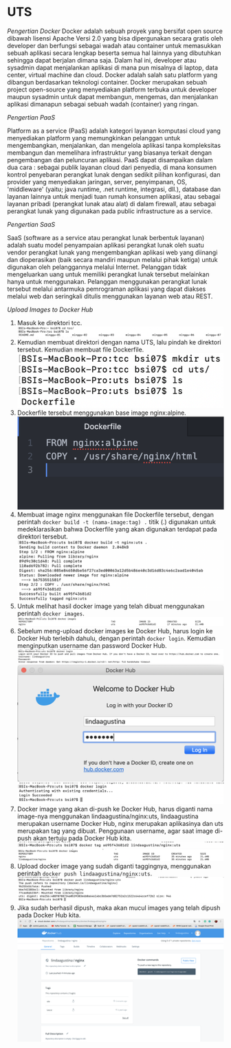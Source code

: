 # UTS

*Pengertian Docker*
Docker adalah sebuah proyek yang bersifat open source dibawah lisensi Apache Versi 2.0 yang bisa dipergunakan secara gratis oleh developer dan berfungsi sebagai wadah atau container untuk memasukkan sebuah aplikasi secara lengkap beserta semua hal lainnya yang dibutuhkan sehingga dapat berjalan dimana saja.
Dalam hal ini, developer atau sysadmin dapat menjalankan aplikasi di mana pun misalnya di laptop, data center, virtual machine dan cloud.
Docker adalah salah satu platform yang dibangun berdasarkan teknologi container.
Docker merupakan sebuah project open-source yang menyediakan platform terbuka untuk developer maupun sysadmin untuk dapat membangun, mengemas, dan menjalankan aplikasi dimanapun sebagai sebuah wadah (container) yang ringan.

*Pengertian PaaS*

Platform as a service (PaaS) adalah kategori layanan komputasi cloud yang menyediakan platform yang memungkinkan pelanggan untuk mengembangkan, menjalankan, dan mengelola aplikasi tanpa kompleksitas membangun dan memelihara infrastruktur yang biasanya terkait dengan pengembangan dan peluncuran aplikasi.
PaaS dapat disampaikan dalam dua cara :
sebagai publik layanan cloud dari penyedia, di mana konsumen kontrol penyebaran perangkat lunak dengan sedikit pilihan konfigurasi, dan provider yang menyediakan jaringan, server, penyimpanan, OS, 'middleware' (yaitu; java runtime, .net runtime, integrasi, dll.), database dan layanan lainnya untuk menjadi tuan rumah konsumen aplikasi,
atau sebagai layanan pribadi (perangkat lunak atau alat) di dalam firewall, atau sebagai perangkat lunak yang digunakan pada public infrastructure as a service.

*Pengertian SaaS*

SaaS (software as a service atau perangkat lunak berbentuk layanan) adalah suatu model penyampaian aplikasi perangkat lunak oleh suatu vendor perangkat lunak yang mengembangkan aplikasi web yang diinangi dan dioperasikan (baik secara mandiri maupun melalui pihak ketiga) untuk digunakan oleh pelanggannya melalui Internet.
Pelanggan tidak mengeluarkan uang untuk memiliki perangkat lunak tersebut melainkan hanya untuk menggunakan. Pelanggan menggunakan perangkat lunak tersebut melalui antarmuka pemrograman aplikasi yang dapat diakses melalui web dan seringkali ditulis menggunakan layanan web atau REST.

*Upload Images to Docker Hub*

1. Masuk ke direktori tcc.
![](img/1.png)
2. Kemudian membuat direktori dengan nama UTS, lalu pindah ke direktori tersebut. Kemudian membuat file Dockerfile.
![](img/2.png)
3. Dockerfile tersebut menggunakan base image nginx:alpine.
![](img/12.png)
4. Membuat image nginx menggunakan file Dockerfile tersebut, dengan perintah `docker build -t (nama-image:tag) .` titik (.) digunakan untuk medeklarasikan bahwa Dockerfile yang akan digunakan terdapat pada direktori tersebut.
![](img/3.png)
5. Untuk melihat hasil docker image yang telah dibuat menggunakan perintah `docker images`.
![](img/4.png)
6. Sebelum meng-upload docker images ke Docker Hub, harus login ke Docker Hub terlebih dahulu, dengan perintah `docker login`. Kemudian menginputkan username dan password Docker Hub.
![](img/6.png)
![](img/5.png)
![](img/7.png)
7. Docker image yang akan di-push ke Docker Hub, harus diganti nama image-nya menggunakan lindaagustina/nginx:uts, lindaagustina merupakan username Docker Hub, nginx merupakan aplikasinya dan uts merupakan tag yang dibuat. Penggunaan username, agar saat image di-push akan tertuju pada Docker Hub kita.
![](img/8.png)
![](img/9.png)
8. Upload docker image yang sudah diganti taggingnya, menggunakan perintah `docker push lindaagustina/nginx:uts`.
![](img/10.png)
9. Jika sudah berhasil dipush, maka akan mucul images yang telah dipush pada Docker Hub kita.
![](img/11.png)
